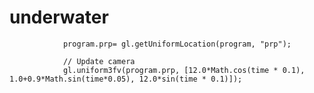 underwater
==========

				program.prp= gl.getUniformLocation(program, "prp");

				// Update camera
				gl.uniform3fv(program.prp, [12.0*Math.cos(time * 0.1), 1.0+0.9*Math.sin(time*0.05), 12.0*sin(time * 0.1)]);
				